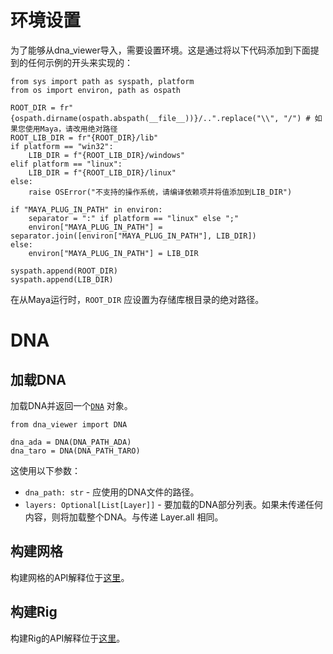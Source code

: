 # 环境设置

为了能够从dna_viewer导入，需要设置环境。这是通过将以下代码添加到下面提到的任何示例的开头来实现的：

```
from sys import path as syspath, platform
from os import environ, path as ospath

ROOT_DIR = fr"{ospath.dirname(ospath.abspath(__file__))}/..".replace("\\", "/") # 如果您使用Maya，请改用绝对路径
ROOT_LIB_DIR = fr"{ROOT_DIR}/lib"
if platform == "win32":
    LIB_DIR = f"{ROOT_LIB_DIR}/windows"
elif platform == "linux":
    LIB_DIR = f"{ROOT_LIB_DIR}/linux"
else:
    raise OSError("不支持的操作系统，请编译依赖项并将值添加到LIB_DIR")

if "MAYA_PLUG_IN_PATH" in environ:
    separator = ":" if platform == "linux" else ";"
    environ["MAYA_PLUG_IN_PATH"] = separator.join([environ["MAYA_PLUG_IN_PATH"], LIB_DIR])    
else:
    environ["MAYA_PLUG_IN_PATH"] = LIB_DIR

syspath.append(ROOT_DIR)
syspath.append(LIB_DIR)
```

在从Maya运行时，`ROOT_DIR` 应设置为存储库根目录的绝对路径。

# DNA

## 加载DNA

加载DNA并返回一个[`DNA`](../dna_viewer/dnalib/dnalib.py#L13) 对象。

```
from dna_viewer import DNA

dna_ada = DNA(DNA_PATH_ADA)
dna_taro = DNA(DNA_PATH_TARO)
```

这使用以下参数：
- `dna_path: str` - 应使用的DNA文件的路径。
- `layers: Optional[List[Layer]]` - 要加载的DNA部分列表。如果未传递任何内容，则将加载整个DNA。与传递 Layer.all 相同。

## 构建网格

构建网格的API解释位于[这里](/docs/dna_viewer_api_build_meshes.md)。

## 构建Rig

构建Rig的API解释位于[这里](/docs/dna_viewer_api_build_rig.md)。
